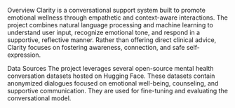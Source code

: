 Overview
Clarity is a conversational support system built to promote emotional wellness through empathetic and context-aware interactions. The project combines natural language processing and machine learning to understand user input, recognize emotional tone, and respond in a supportive, reflective manner. Rather than offering direct clinical advice, Clarity focuses on fostering awareness, connection, and safe self-expression.

Data Sources
The project leverages several open-source mental health conversation datasets hosted on Hugging Face. These datasets contain anonymized dialogues focused on emotional well-being, counseling, and supportive communication. They are used for fine-tuning and evaluating the conversational model.

